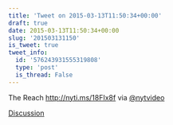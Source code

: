 ```yaml
---
title: 'Tweet on 2015-03-13T11:50:34+00:00'
draft: true
date: 2015-03-13T11:50:34+00:00
slug: '201503131150'
is_tweet: true
tweet_info:
  id: '576243931555319808'
  type: 'post'
  is_thread: False
---
```




The Reach <http://nyti.ms/18FIx8f> via [@nytvideo](https://x.com/nytvideo)

[Discussion](https://x.com/sytelus/status/576243931555319808)
